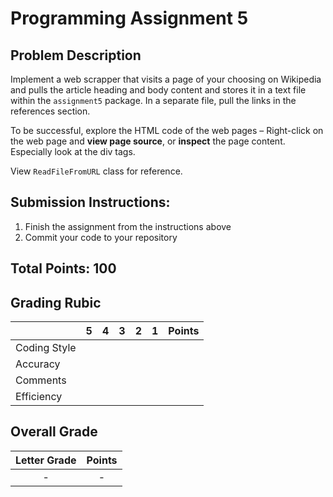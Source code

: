 
# Programming Assignment 5

## Problem Description

Implement a web scrapper that visits a page of your choosing on Wikipedia and pulls the article heading and body 
content and stores it in a text file within the `assignment5` package. In a separate file, pull the links in the references section.

To be successful, explore the HTML code of the web pages – Right-click on the web page and **view page source**, or 
**inspect** the page content. Especially look at the div tags. 

View `ReadFileFromURL` class for reference.

## Submission Instructions:

1. Finish the assignment from the instructions above
2. Commit your code to your repository

## Total Points: 100

## Grading Rubic

|               |  5  |  4  |  3  |  2  |  1  | Points |
|---------------|:---:|:---:|:---:|:---:|:---:|:------:|
| Coding Style  |     |     |     |     |     |        |
| Accuracy      |     |     |     |     |     |        |
| Comments      |     |     |     |     |     |        |
| Efficiency    |     |     |     |     |     |        |

## Overall Grade

| Letter Grade   | Points |
|:--------------:|:------:|
|     -          |   -    |